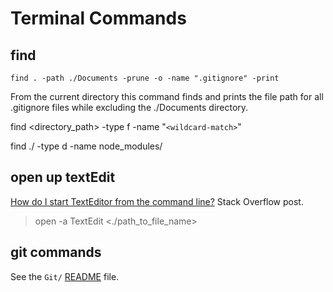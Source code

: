 # Terminal Commands

## find

`find . -path ./Documents -prune -o -name ".gitignore" -print`

From the current directory this command finds and prints the file path for all .gitignore files while excluding the ./Documents directory.

find <directory_path> -type f -name "`<wildcard-match>`"

find ./ -type d -name node_modules/

## open up textEdit

[How do I start TextEditor from the command line?](https://apple.stackexchange.com/a/16598) Stack Overflow post.

> open -a TextEdit <./path_to_file_name>

## git commands

See the `Git/` [README](../../Git/README.md) file.
